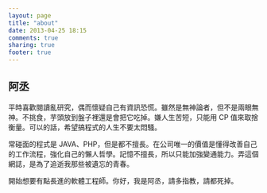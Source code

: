 ```yaml
---
layout: page
title: "about"
date: 2013-04-25 18:15
comments: true
sharing: true
footer: true
---
```

## 阿丞

平時喜歡閱讀亂研究，偶而懷疑自己有資訊恐慌。雖然是無神論者，但不是兩眼無神。不挑食，芋頭放到盤子裡還是會把它吃掉。嫌人生苦短，只能用 CP 值來取捨衡量。可以的話，希望搞程式的人生不要太悶騷。

常碰面的程式是 JAVA、PHP，但是都不擅長。在公司唯一的價值是懂得改善自己的工作流程，強化自己的懶人哲學。記憶不擅長，所以只能加強變通能力。弄這個網誌，是為了追逝我那些被遺忘的青春。

開始想要有點長進的軟體工程師。你好，我是阿丞，請多指教，請都死掉。

